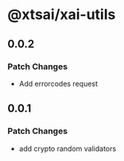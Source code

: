 # @xtsai/xai-utils

## 0.0.2

### Patch Changes

- Add errorcodes request

## 0.0.1

### Patch Changes

- add crypto random validators
